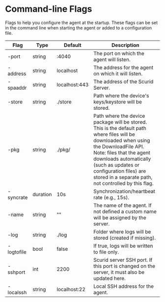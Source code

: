 # Command-line Flags
Flags to help you configure the agent at the startup. These flags can be set in the command line when starting the agent or added to a configuration file.

| Flag       | Type     | Default       | Description                                                                                                                                                                                                                                                                                    |
|------------|----------|---------------|------------------------------------------------------------------------------------------------------------------------------------------------------------------------------------------------------------------------------------------------------------------------------------------------|
| -port      | string   | :4040         | The port on which the agent will listen.                                                                                                                                                                                                                                                       |
| -address   | string   | localhost     | The address for the agent on which it will listen.                                                                                                                                                                                                                                             |
| -spaaddr   | string   | localhost:443 | The address of the Scurid Server.                                                                                                                                                                                                                                                              |
| -store     | string   | ./store       | Path where the device's keys/keystore will be stored.                                                                                                                                                                                                                                          |
| -pkg       | string   | ./pkg/        | Path where the device package will be stored. This is the default path where files will be downloaded when using the DownloadFile API. Note: files that the agent downloads automatically (such as updates or configuration files) are stored in a separate path, not controlled by this flag. |
| -syncrate  | duration | 10s           | Synchronization/heartbeat rate (e.g., 15s).                                                                                                                                                                                                                                                    |
| -name      | string   | ""            | The name of the agent. If not defined a custom name will be assigned by the server.                                                                                                                                                                                                            |
| -log       | string   | ./log         | Folder where logs will be stored (created if missing).                                                                                                                                                                                                                                         |
| -logtofile | bool     | false         | If true, logs will be written to file only.                                                                                                                                                                                                                                                    |
| -sshport   | int      | 2200          | Scurid server SSH port. If this port is changed on the server, it must also be updated here.                                                                                                                                                                                                   |
| -localssh  | string   | localhost:22  | Local SSH address for the agent.                                                                                                                                                                                                                                                               |